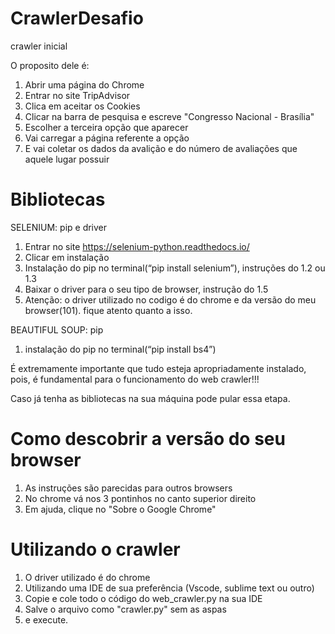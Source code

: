 # CrawlerDesafio
crawler inicial
 
 O proposito dele é:
 
  1. Abrir uma página do Chrome
  2. Entrar no site TripAdvisor
  3. Clica em aceitar os Cookies
  4. Clicar na barra de pesquisa e escreve "Congresso Nacional - Brasília"
  5. Escolher a terceira opção que aparecer
  6. Vai carregar a página referente a opção
  7. E vai coletar os dados da avalição e do número de avaliações que aquele lugar possuir

# Bibliotecas 
SELENIUM: pip e driver

 1. Entrar no site https://selenium-python.readthedocs.io/ 
 2. Clicar em instalação
 3. Instalação do pip no terminal(“pip install selenium”), instruções do 1.2 ou 1.3
 4. Baixar o driver para o seu tipo de browser, instrução do 1.5
 5. Atenção: o driver utilizado no codigo é do chrome e da versão do meu browser(101). fique atento quanto a isso.

BEAUTIFUL SOUP: pip

 1. instalação do pip no terminal(“pip install  bs4”)

É extremamente importante que tudo esteja apropriadamente instalado, pois, é fundamental para o funcionamento do web crawler!!!

Caso já tenha as bibliotecas na sua máquina pode pular essa etapa.

# Como descobrir a versão do seu browser

  1. As instruções são parecidas para outros browsers
  2. No chrome vá nos 3 pontinhos no canto superior direito
  3. Em ajuda, clique no "Sobre o Google Chrome"
    
# Utilizando o crawler
  1. O driver utilizado é do chrome
  2. Utilizando uma IDE de sua preferência (Vscode, sublime text ou outro)
  3. Copie e cole todo o código do web_crawler.py na sua IDE
  4. Salve o arquivo como "crawler.py" sem as aspas
  5. e execute.
